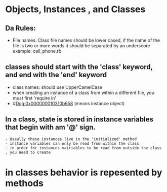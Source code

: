 # Objects, Instances , and Classes

## Da Rules:

- File names: Class file names should be lower cased, if the name of the file is two or more words it should be separated by an underscore
    example: cell_phone.rb

## classes should start with the 'class' keyword, and end with the 'end' keyword
 - class names: should use UpperCamelCase
 - when creating an instance of a class from within a different file, you must first 'require in'
 - #<Dog:0x000000010310b658> (means instance object) 

 ## In a class, state is stored in instance variables that begin with am '@' sign.
    - Usaully these instances live in the 'initialized' method
    - instance variables can only be read from within the class
    - in order for instances vairiables to be read from outside the class , you need to create


# in classes behavior is repesented by methods
